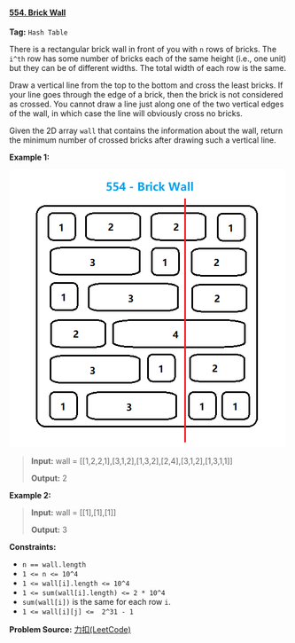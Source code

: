 #### [554. Brick Wall](https://leetcode-cn.com/problems/brick-wall/)

**Tag:**  `Hash Table`

There is a rectangular brick wall in front of you with `n` rows of bricks. The `i^th` row has some number of bricks each of the same height (i.e., one unit) but they can be of different widths. The total width of each row is the same.

Draw a vertical line from the top to the bottom and cross the least bricks. If your line goes through the edge of a brick, then the brick is not considered as crossed. You cannot draw a line just along one of the two vertical edges of the wall, in which case the line will obviously cross no bricks.

Given the 2D array `wall` that contains the information about the wall, return the minimum number of crossed bricks after drawing such a vertical line.

**Example 1:**

![wall-grid](../../../assets/img/q554-brick-grid.png)

> **Input:** wall = [[1,2,2,1],[3,1,2],[1,3,2],[2,4],[3,1,2],[1,3,1,1]]
> 
> **Output:** 2

**Example 2:**

> **Input:** wall = [[1],[1],[1]]
> 
> **Output:** 3

**Constraints:**

- `n == wall.length`
- `1 <= n <= 10^4`
- `1 <= wall[i].length <= 10^4`
- `1 <= sum(wall[i].length) <= 2 * 10^4`
- `sum(wall[i])` is the same for each row `i`.
- `1 <= wall[i][j] <=  2^31 - 1`



**Problem Source:** [力扣(LeetCode)](https://leetcode-cn.com/)

